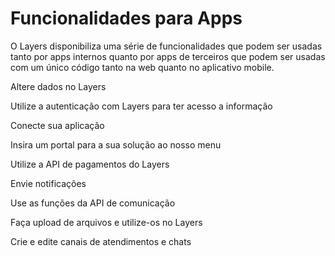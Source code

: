 # Funcionalidades para Apps

O Layers disponibiliza uma série de funcionalidades que podem ser usadas tanto por apps internos quanto por apps de terceiros que podem ser usadas com um único código tanto na web quanto no aplicativo mobile.

<docs-cards>
  <docs-card header="Dados" href="/docs/guides/data" icon="/docs/assets/icons/microservices/Data.png">
    <p>Altere dados no Layers</p>
  </docs-card>

  <docs-card header="Autenticação OAuth" href="/docs/guides/oauth" icon="/docs/assets/icons/microservices/Oauth.png">
    <p>Utilize a autenticação com Layers para ter acesso a informação</p>
  </docs-card>

  <docs-card header="Hub de API's" href="/docs/guides/apihub" icon="/docs/assets/icons/microservices/APIhub.png">
    <p>Conecte sua aplicação</p>
  </docs-card>

  <docs-card header="Portais" href="/docs/guides/oauth" icon="/docs/assets/icons/microservices/Portal.png">
    <p>Insira um portal para a sua solução ao nosso menu</p>
  </docs-card>

  <docs-card header="Pagamentos" href="/docs/guides/oauth" icon="/docs/assets/icons/microservices/Payments.png">
    <p>Utilize a API de pagamentos do Layers</p>
  </docs-card>

  <docs-card header="Notificações" href="/docs/guides/notifications" icon="/docs/assets/icons/microservices/Notifications.png">
    <p>Envie notificações</p>
  </docs-card>

  <docs-card header="Comunicados" href="/docs/theming/basics" icon="/docs/assets/icons/microservices">
    <p>Use as funções da API de comunicação</p>
  </docs-card>

  <docs-card header="Arquivos e Mídia" href="/docs/theming/basics" icon="/docs/assets/icons/guide-theming-icon.svg">
    <p>Faça upload de arquivos e utilize-os no Layers</p>
  </docs-card>

  <docs-card header="Atendimentos" href="/docs/guides/tickets" icon="/docs/assets/icons/microservices/">
    <p>Crie e edite canais de atendimentos e chats</p>
  </docs-card>

</docs-cards>